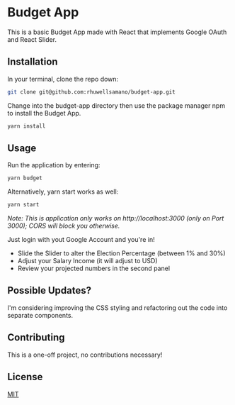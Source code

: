 # Budget App

This is a basic Budget App made with React that implements Google OAuth and React Slider.

## Installation

In your terminal, clone the repo down:
```bash
git clone git@github.com:rhuwellsamano/budget-app.git
```

Change into the budget-app directory then use the package manager npm to install the Budget App.
```bash
yarn install
```

## Usage

Run the application by entering:
```bash
yarn budget
```

Alternatively, yarn start works as well:
```bash
yarn start
```

*Note: This is application only works on http://localhost:3000 (only on Port 3000); 
CORS will block you otherwise.*

Just login with yout Google Account and you're in!

- Slide the Slider to alter the Election Percentage (between 1% and 30%)
- Adjust your Salary Income (it will adjust to USD)
- Review your projected numbers in the second panel

## Possible Updates?
I'm considering improving the CSS styling and refactoring out the code into separate components.

## Contributing
This is a one-off project, no contributions necessary!

## License
[MIT](https://choosealicense.com/licenses/mit/)